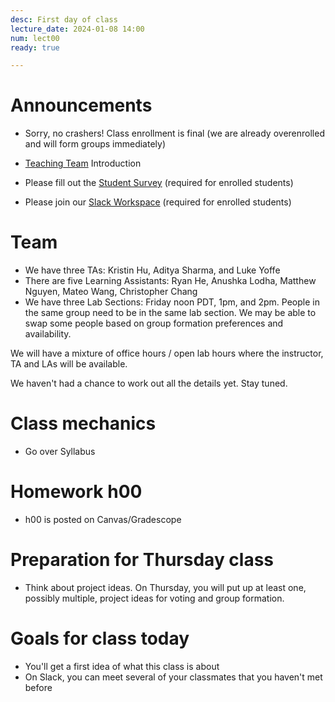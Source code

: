 ```yaml
---
desc: First day of class 
lecture_date: 2024-01-08 14:00
num: lect00
ready: true

---
```


# Announcements

* Sorry, no crashers! Class enrollment is final (we are already overenrolled and will form groups immediately)

* [Teaching Team](https://ucsb-cs148.github.io/w24/staff/) Introduction 
* Please fill out the [Student Survey](https://ucsbltsc.qualtrics.com/jfe/form/SV_6KY10BQ9dP584se) (required for enrolled students) 
* Please join our [Slack Workspace](https://join.slack.com/t/ucsb-148-w24/shared_invite/zt-2a6njd8de-jWfUMt4u6YUmmn05mUB5oQ) (required for enrolled students)

# Team

* We have three TAs: Kristin Hu, Aditya Sharma, and Luke Yoffe
* There are five Learning Assistants: Ryan He, Anushka Lodha, Matthew Nguyen, Mateo Wang, Christopher Chang
* We have three Lab Sections: Friday noon PDT, 1pm, and 2pm. People in the same group need to be in the same lab section. We may be able to swap some people based on group formation preferences and availability.  

We will have a mixture of office hours / open lab hours
where the instructor, TA and LAs will be available.

We haven't had a chance to work out all the details yet.  Stay tuned.

# Class mechanics

* Go over Syllabus 
  

# Homework h00

* h00 is posted on Canvas/Gradescope

# Preparation for Thursday class

* Think about project ideas. On Thursday, you will put up at least one, possibly multiple, project ideas for voting and group formation.

# Goals for class today

* You'll get a first idea of what this class is about
* On Slack, you can meet several of your classmates that you haven't met before






